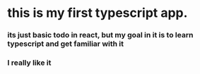 # this is my first typescript app.

### its just basic todo in react, but my goal in it is to learn typescript and get familiar with it
### I really like it 
